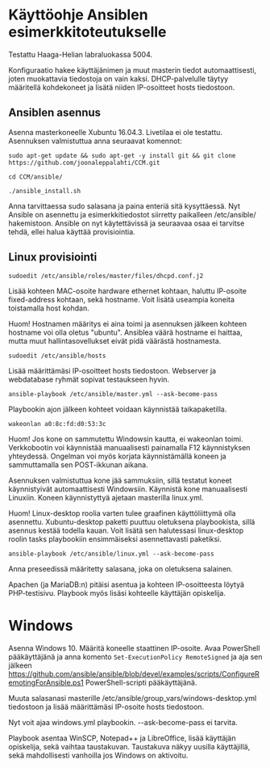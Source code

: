 # Käyttöohje Ansiblen esimerkkitoteutukselle

Testattu Haaga-Helian labraluokassa 5004.

Konfiguraatio hakee käyttäjänimen ja muut masterin tiedot automaattisesti, joten muokattavia tiedostoja on vain kaksi. DHCP-palvelulle täytyy määritellä kohdekoneet ja lisätä niiden IP-osoitteet hosts tiedostoon. 

## Ansiblen asennus

Asenna masterkoneelle Xubuntu 16.04.3. Livetilaa ei ole testattu. Asennuksen valmistuttua anna seuraavat komennot:
```
sudo apt-get update && sudo apt-get -y install git && git clone https://github.com/joonaleppalahti/CCM.git
```
```
cd CCM/ansible/
```
```
./ansible_install.sh
```
Anna tarvittaessa sudo salasana ja paina enteriä sitä kysyttäessä. Nyt Ansible on asennettu ja esimerkkitiedostot siirretty paikalleen /etc/ansible/ hakemistoon. Ansible on nyt käytettävissä ja seuraavaa osaa ei tarvitse tehdä, ellei halua käyttää provisiointia.

## Linux provisiointi

```
sudoedit /etc/ansible/roles/master/files/dhcpd.conf.j2
```
Lisää kohteen MAC-osoite hardware ethernet kohtaan, haluttu IP-osoite fixed-address kohtaan, sekä hostname. Voit lisätä useampia koneita toistamalla host kohdan.

Huom! Hostnamen määritys ei aina toimi ja asennuksen jälkeen kohteen hostname voi olla oletus "ubuntu". Ansiblea väärä hostname ei haittaa, mutta muut hallintasovellukset eivät pidä väärästä hostnamesta.

```
sudoedit /etc/ansible/hosts
```
Lisää määrittämäsi IP-osoitteet hosts tiedostoon. Webserver ja webdatabase ryhmät sopivat testaukseen hyvin.

```
ansible-playbook /etc/ansible/master.yml --ask-become-pass
```
Playbookin ajon jälkeen kohteet voidaan käynnistää taikapaketilla.
```
wakeonlan a0:8c:fd:d0:53:3c
```
Huom! Jos kone on sammutettu Windowsin kautta, ei wakeonlan toimi. Verkkobootin voi käynnistää manuaalisesti painamalla F12 käynnistyksen yhteydessä. Ongelman voi myös korjata käynnistämällä koneen ja sammuttamalla sen POST-ikkunan aikana.

Asennuksen valmistuttua kone jää sammuksiin, sillä testatut koneet käynnistyivät automaattisesti Windowsiin. Käynnistä kone manuaalisesti Linuxiin. Koneen käynnistyttyä ajetaan masterilla linux.yml.

Huom! Linux-desktop roolia varten tulee graafinen käyttöliittymä olla asennettu. Xubuntu-desktop paketti puuttuu oletuksena playbookista, sillä asennus kestää todella kauan. Voit lisätä sen halutessasi linux-desktop roolin tasks playbookiin ensimmäiseksi asennettavasti paketiksi.
```
ansible-playbook /etc/ansible/linux.yml --ask-become-pass
```
Anna preseedissä määritetty salasana, joka on oletuksena salainen.

Apachen (ja MariaDB:n) pitäisi asentua ja kohteen IP-osoitteesta löytyä PHP-testisivu. Playbook myös lisäsi kohteelle käyttäjän opiskelija.

# Windows

Asenna Windows 10. Määritä koneelle staattinen IP-osoite. Avaa PowerShell pääkäyttäjänä ja anna komento `Set-ExecutionPolicy RemoteSigned` ja aja sen jälkeen https://github.com/ansible/ansible/blob/devel/examples/scripts/ConfigureRemotingForAnsible.ps1 PowerShell-scripti pääkäyttäjänä.

Muuta salasanasi masterille /etc/ansible/group_vars/windows-desktop.yml tiedostoon ja lisää määrittämäsi IP-osoite hosts tiedostoon.

Nyt voit ajaa windows.yml playbookin. --ask-become-pass ei tarvita.

Playbook asentaa WinSCP, Notepad++ ja LibreOffice, lisää käyttäjän opiskelija, sekä vaihtaa taustakuvan. Taustakuva näkyy uusilla käyttäjillä, sekä mahdollisesti vanhoilla jos Windows on aktivoitu.
